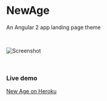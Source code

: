 # NewAge

An Angular 2 app landing page theme

<br>

![Screenshot](https://github.com/krzysiekpiasecki/ngNewAge/blob/master/src/assets/img/preview.png)

<br>

### Live demo

[New Age on Heroku](https://startbootstrap-new-age.herokuapp.com)
